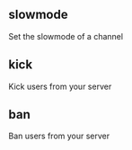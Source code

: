 ## slowmode
Set the slowmode of a channel

## kick
Kick users from your server

## ban
Ban users from your server